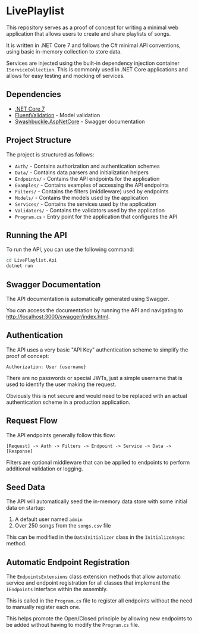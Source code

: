 # LivePlaylist

This repository serves as a proof of concept for writing a minimal web application that allows users
to create and share playlists of songs.

It is written in .NET Core 7 and follows the C# minimal API conventions, using basic in-memory collection to store data.

Services are injected using the built-in dependency injection container `IServiceCollection`.
This is commonly used in .NET Core applications and allows for easy testing and mocking of services.

## Dependencies

- [.NET Core 7](https://dotnet.microsoft.com/en-us/download)
- [FluentValidation](https://github.com/FluentValidation/FluentValidation) - Model validation
- [Swashbuckle.AspNetCore](https://github.com/domaindrivendev/Swashbuckle.AspNetCore) - Swagger documentation

## Project Structure

The project is structured as follows:

- `Auth/` - Contains authorization and authentication schemes
- `Data/` - Contains data parsers and initialization helpers
- `Endpoints/` - Contains the API endpoints for the application
- `Examples/` - Contains examples of accessing the API endpoints
- `Filters/` - Contains the filters (middleware) used by endpoints
- `Models/` - Contains the models used by the application
- `Services/` - Contains the services used by the application
- `Validators/` - Contains the validators used by the application
- `Program.cs` - Entry point for the application that configures the API

## Running the API

To run the API, you can use the following command:

```bash
cd LivePlaylist.Api
dotnet run
```

## Swagger Documentation

The API documentation is automatically generated using Swagger.

You can access the documentation by running the API and navigating to [http://localhost:3000/swagger/index.html](http://localhost:3000/swagger/index.html).

## Authentication

The API uses a very basic "API Key" authentication scheme to simplify the proof of concept:

```
Authorization: User {username}
```

There are no passwords or special JWTs, just a simple username that is used to identify the user making the request.

Obviously this is not secure and would need to be replaced with an actual authentication scheme in a production application.

## Request Flow

The API endpoints generally follow this flow:

```
[Request] -> Auth -> Filters -> Endpoint -> Service -> Data -> [Response]
```

Filters are optional middleware that can be applied to endpoints to perform additional validation or logging.

## Seed Data

The API will automatically seed the in-memory data store with some initial data on startup:

1. A default user named `admin`
2. Over 250 songs from the `songs.csv` file

This can be modified in the `DataInitializer` class in the `InitializeAsync` method.

## Automatic Endpoint Registration

The `EndpointsExtensions` class extension methods that allow automatic service and endpoint registration
for all classes that implement the `IEndpoints` interface within the assembly.

This is called in the `Program.cs` file to register all endpoints without the need to manually register each one.

This helps promote the Open/Closed principle by allowing new endpoints to be added without
having to modify the `Program.cs` file.
